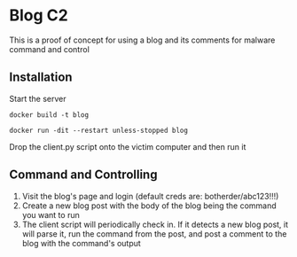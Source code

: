 # Blog C2

This is a proof of concept for using a blog and its comments for malware command and control
    
## Installation
Start the server

`docker build -t blog`

`docker run -dit --restart unless-stopped blog`

Drop the client.py script onto the victim computer and then run it

## Command and Controlling
1. Visit the blog's page and login (default creds are: botherder/abc123!!!)
2. Create a new blog post with the body of the blog being the command you want to run
3. The client script will periodically check in. If it detects a new blog post, it will parse it, run the command from the post, and post a comment to the blog with the command's output
